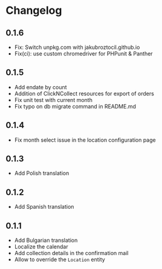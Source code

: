 # Changelog

## 0.1.6
* Fix: Switch unpkg.com with jakubroztocil.github.io
* Fix(ci): use custom chromedriver for PHPunit & Panther

## 0.1.5

* Add endate by count
* Addition of ClickNCollect resources for export of orders
* Fix unit test with current month
* Fix typo on db migrate command in README.md

## 0.1.4

* Fix month select issue in the location configuration page

## 0.1.3

* Add Polish translation

## 0.1.2

* Add Spanish translation

## 0.1.1

* Add Bulgarian translation
* Localize the calendar
* Add collection details in the confirmation mail
* Allow to override the `Location` entity
